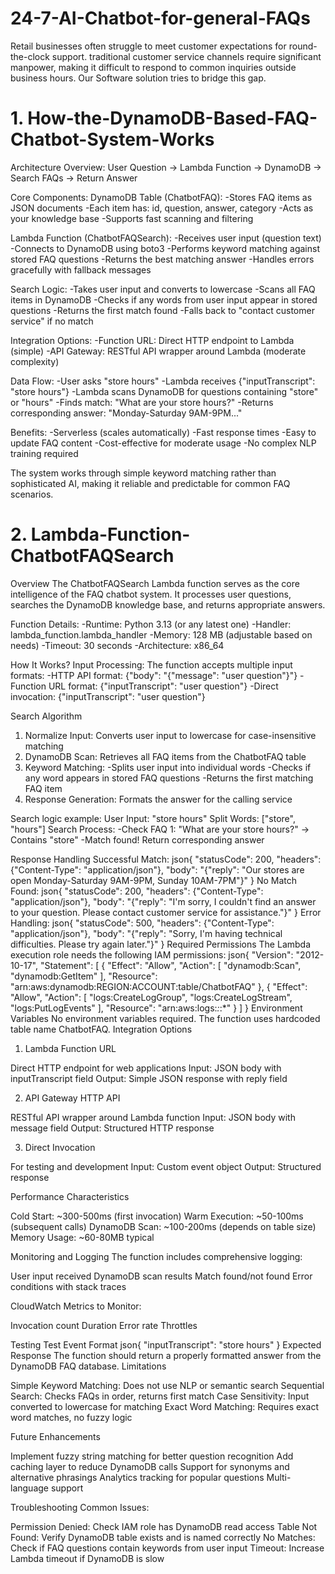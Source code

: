 # 24-7-AI-Chatbot-for-general-FAQs
Retail businesses often struggle to meet customer expectations for round-the-clock support. traditional customer service channels require significant manpower, making it difficult to respond to common inquiries outside business hours. Our Software solution tries to bridge this gap.

# 1. How-the-DynamoDB-Based-FAQ-Chatbot-System-Works
Architecture Overview:
User Question → Lambda Function → DynamoDB → Search FAQs → Return Answer

Core Components:
DynamoDB Table (ChatbotFAQ):
-Stores FAQ items as JSON documents
-Each item has: id, question, answer, category
-Acts as your knowledge base
-Supports fast scanning and filtering

Lambda Function (ChatbotFAQSearch):
-Receives user input (question text)
-Connects to DynamoDB using boto3
-Performs keyword matching against stored FAQ questions
-Returns the best matching answer
-Handles errors gracefully with fallback messages

Search Logic:
-Takes user input and converts to lowercase
-Scans all FAQ items in DynamoDB
-Checks if any words from user input appear in stored questions
-Returns the first match found
-Falls back to "contact customer service" if no match

Integration Options:
-Function URL: Direct HTTP endpoint to Lambda (simple)
-API Gateway: RESTful API wrapper around Lambda (moderate complexity)

Data Flow:
-User asks "store hours"
-Lambda receives {"inputTranscript": "store hours"}
-Lambda scans DynamoDB for questions containing "store" or "hours"
-Finds match: "What are your store hours?"
-Returns corresponding answer: "Monday-Saturday 9AM-9PM..."

Benefits:
-Serverless (scales automatically)
-Fast response times
-Easy to update FAQ content
-Cost-effective for moderate usage
-No complex NLP training required

The system works through simple keyword matching rather than sophisticated AI, making it reliable and predictable for common FAQ scenarios.

# 2. Lambda-Function-ChatbotFAQSearch
Overview
The ChatbotFAQSearch Lambda function serves as the core intelligence of the FAQ chatbot system. It processes user questions, searches the DynamoDB knowledge base, and returns appropriate answers.

Function Details:
-Runtime: Python 3.13 (or any latest one)
-Handler: lambda_function.lambda_handler
-Memory: 128 MB (adjustable based on needs)
-Timeout: 30 seconds
-Architecture: x86_64

How It Works?
Input Processing:
The function accepts multiple input formats:
-HTTP API format: {"body": "{\"message\": \"user question\"}"}
-Function URL format: {"inputTranscript": "user question"}
-Direct invocation: {"inputTranscript": "user question"}

Search Algorithm
1. Normalize Input: Converts user input to lowercase for case-insensitive matching
2. DynamoDB Scan: Retrieves all FAQ items from the ChatbotFAQ table
3. Keyword Matching:
    -Splits user input into individual words
    -Checks if any word appears in stored FAQ questions
    -Returns the first matching FAQ item
4. Response Generation: Formats the answer for the calling service

Search logic example:
User Input: "store hours"
Split Words: ["store", "hours"]
Search Process:
-Check FAQ 1: "What are your store hours?" → Contains "store" 
-Match found! Return corresponding answer





Response Handling
Successful Match:
json{
  "statusCode": 200,
  "headers": {"Content-Type": "application/json"},
  "body": "{\"reply\": \"Our stores are open Monday-Saturday 9AM-9PM, Sunday 10AM-7PM\"}"
}
No Match Found:
json{
  "statusCode": 200,
  "headers": {"Content-Type": "application/json"},
  "body": "{\"reply\": \"I'm sorry, I couldn't find an answer to your question. Please contact customer service for assistance.\"}"
}
Error Handling:
json{
  "statusCode": 500,
  "headers": {"Content-Type": "application/json"},
  "body": "{\"reply\": \"Sorry, I'm having technical difficulties. Please try again later.\"}"
}
Required Permissions
The Lambda execution role needs the following IAM permissions:
json{
  "Version": "2012-10-17",
  "Statement": [
    {
      "Effect": "Allow",
      "Action": [
        "dynamodb:Scan",
        "dynamodb:GetItem"
      ],
      "Resource": "arn:aws:dynamodb:REGION:ACCOUNT:table/ChatbotFAQ"
    },
    {
      "Effect": "Allow",
      "Action": [
        "logs:CreateLogGroup",
        "logs:CreateLogStream",
        "logs:PutLogEvents"
      ],
      "Resource": "arn:aws:logs:*:*:*"
    }
  ]
}
Environment Variables
No environment variables required. The function uses hardcoded table name ChatbotFAQ.
Integration Options
1. Lambda Function URL

Direct HTTP endpoint for web applications
Input: JSON body with inputTranscript field
Output: Simple JSON response with reply field

2. API Gateway HTTP API

RESTful API wrapper around Lambda function
Input: JSON body with message field
Output: Structured HTTP response

3. Direct Invocation

For testing and development
Input: Custom event object
Output: Structured response

Performance Characteristics

Cold Start: ~300-500ms (first invocation)
Warm Execution: ~50-100ms (subsequent calls)
DynamoDB Scan: ~100-200ms (depends on table size)
Memory Usage: ~60-80MB typical

Monitoring and Logging
The function includes comprehensive logging:

User input received
DynamoDB scan results
Match found/not found
Error conditions with stack traces

CloudWatch Metrics to Monitor:

Invocation count
Duration
Error rate
Throttles

Testing
Test Event Format
json{
  "inputTranscript": "store hours"
}
Expected Response
The function should return a properly formatted answer from the DynamoDB FAQ database.
Limitations

Simple Keyword Matching: Does not use NLP or semantic search
Sequential Search: Checks FAQs in order, returns first match
Case Sensitivity: Input converted to lowercase for matching
Exact Word Matching: Requires exact word matches, no fuzzy logic

Future Enhancements

Implement fuzzy string matching for better question recognition
Add caching layer to reduce DynamoDB calls
Support for synonyms and alternative phrasings
Analytics tracking for popular questions
Multi-language support

Troubleshooting
Common Issues:

Permission Denied: Check IAM role has DynamoDB read access
Table Not Found: Verify DynamoDB table exists and is named correctly
No Matches: Check if FAQ questions contain keywords from user input
Timeout: Increase Lambda timeout if DynamoDB is slow





































